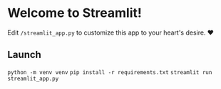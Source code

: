 # Welcome to Streamlit!

Edit `/streamlit_app.py` to customize this app to your heart's desire. :heart:

## Launch

`python -m venv venv`
`pip install -r requirements.txt`
`streamlit run streamlit_app.py`
